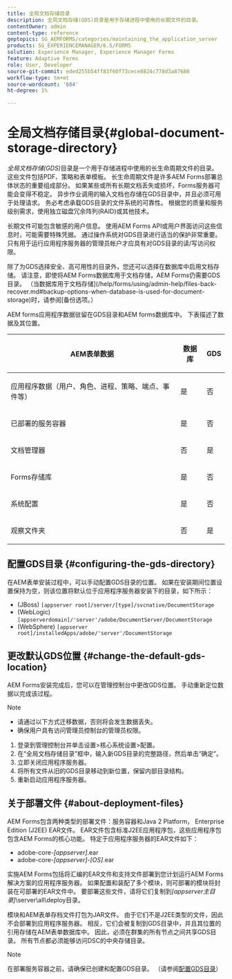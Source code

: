 ```yaml
---
title: 全局文档存储目录
description: 全局文档存储(GDS)目录是用于存储进程中使用的长期文件的目录。
contentOwner: admin
content-type: reference
geptopics: SG_AEMFORMS/categories/maintaining_the_application_server
products: SG_EXPERIENCEMANAGER/6.5/FORMS
solution: Experience Manager, Experience Manager Forms
feature: Adaptive Forms
role: User, Developer
source-git-commit: eded255b54ff83f60f73cece8824c778d3a87680
workflow-type: tm+mt
source-wordcount: '684'
ht-degree: 1%

---
```


# 全局文档存储目录{#global-document-storage-directory}

*全局文档存储(GDS)*&#x200B;目录是一个用于存储进程中使用的长生命周期文件的目录。 这些文件包括PDF、策略和表单模板。 长生命周期文件是许多AEM Forms部署总体状态的重要组成部分。 如果某些或所有长期文档丢失或损坏，Forms服务器可能会变得不稳定。 异步作业调用的输入文档也存储在GDS目录中，并且必须可用于处理请求。 务必考虑承载GDS目录的文件系统的可靠性。 根据您的质量和服务级别需求，使用独立磁盘冗余阵列(RAID)或其他技术。

长期文件可能包含敏感的用户信息。 使用AEM Forms API或用户界面访问这些信息时，可能需要特殊凭据。 通过操作系统对GDS目录进行适当的保护非常重要。 只有用于运行应用程序服务器的管理员帐户才应具有对GDS目录的读/写访问权限。

除了为GDS选择安全、高可用性的目录外，您还可以选择在数据库中启用文档存储。 请注意，即使将AEM Forms数据库用于文档存储，AEM Forms仍需要GDS目录。 （当数据库用于文档存储](/help/forms/using/admin-help/files-back-recover.md#backup-options-when-database-is-used-for-document-storage)时，请参阅[备份选项。）

AEM forms应用程序数据驻留在GDS目录和AEM forms数据库中。 下表描述了数据及其位置。

<table>
 <thead>
  <tr>
   <th><p>AEM表单数据</p></th>
   <th><p>数据库</p></th>
   <th><p>GDS</p></th>
  </tr>
 </thead>
 <tbody>
  <tr>
   <td><p>应用程序数据（用户、角色、进程、策略、端点、事件等）</p></td>
   <td><p>是</p></td>
   <td><p>否</p></td>
  </tr>
  <tr>
   <td><p>已部署的服务容器</p></td>
   <td><p>是</p></td>
   <td><p>否</p></td>
  </tr>
  <tr>
   <td><p>文档管理器 </p></td>
   <td><p>否</p></td>
   <td><p>是</p></td>
  </tr>
  <tr>
   <td><p>Forms存储库</p></td>
   <td><p>是</p></td>
   <td><p>否</p></td>
  </tr>
  <tr>
   <td><p>系统配置</p></td>
   <td><p>是</p></td>
   <td><p>否</p></td>
  </tr>
  <tr>
   <td><p>观察文件夹</p></td>
   <td><p>否</p></td>
   <td><p>是</p></td>
  </tr>
 </tbody>
</table>

## 配置GDS目录 {#configuring-the-gds-directory}

在AEM表单安装过程中，可以手动配置GDS目录的位置。 如果在安装期间位置设置保持为空，则该位置将默认位于应用程序服务器安装下的目录，如下所示：

* (JBoss) `[appserver root]/server/[type]/svcnative/DocumentStorage`
* (WebLogic) `[appserverdomain]/'server'/adobe/DocumentServer/DocumentStorage`
* (WebSphere) `[appserver root]/installedApps/adobe/'server'/DocumentStorage`

## 更改默认GDS位置 {#change-the-default-gds-location}

AEM Forms安装完成后，您可以在管理控制台中更改GDS位置。 手动重新定位数据以完成该过程。

>[!NOTE]
>
>* 请通过以下方式迁移数据，否则将会发生数据丢失。
>* 确保用户具有访问管理员控制台的管理员权限。

1. 登录到管理控制台并单击设置>核心系统设置>配置。
1. 在“全局文档存储目录”框中，输入新GDS目录的完整路径，然后单击“确定”。
1. 立即关闭应用程序服务器。
1. 将所有文件从旧的GDS目录移动到新位置，保留内部目录结构。
1. 重新启动应用程序服务器。

## 关于部署文件 {#about-deployment-files}

AEM Forms包含两种类型的部署文件：服务容器和Java 2 Platform， Enterprise Edition (J2EE) EAR文件。 EAR文件包含标准J2EE应用程序包，这些应用程序包包含AEM Forms的核心功能。 特定于应用程序服务器的EAR文件如下：

* adobe-core-*[appserver]*.ear
* adobe-core-*[appserver]*-*[OS]*.ear

实施AEM Forms包括将汇编的EAR文件和支持文件部署到您计划运行AEM Forms解决方案的应用程序服务器。 如果配置和装配了多个模块，则可部署的模块将封装在可部署的EAR文件中。 要部署这些文件，请将它们复制到&#x200B;*[appserver主目录]*\server\all\deploy目录。

模块和AEM表单存档文件打包为JAR文件。 由于它们不是J2EE类型的文件，因此不会部署到应用程序服务器。 相反，它们会被复制到GDS目录中，并且其位置的引用存储在AEM表单数据库中。 因此，必须在群集的所有节点之间共享GDS目录。 所有节点都必须能够访问DSC的中央存储目录。

>[!NOTE]
>
>在部署服务容器之前，请确保已创建和配置GDS目录。 （请参阅[配置GDS目录](global-document-storage-directory.md#configuring-the-gds-directory)）
